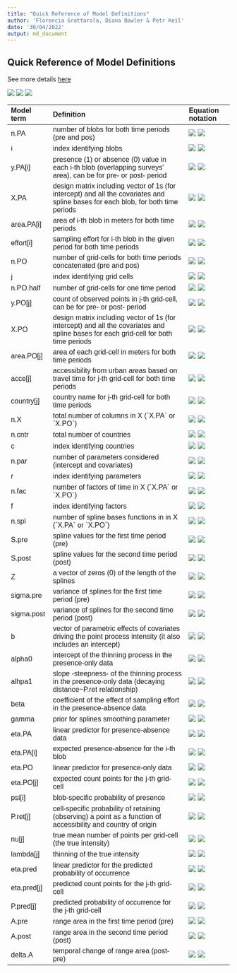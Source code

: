 ```yaml
---
title: "Quick Reference of Model Definitions"
author: 'Florencia Grattarola, Diana Bowler & Petr Keil'
date: '30/04/2022'
output: md_document
---
```


## Quick Reference of Model Definitions

See more details [here](/model_definitions.md)

<img src="https://render.githubusercontent.com/render/math?math=n_{PA}"> 

<img src="https://render.githubusercontent.com/render/math?math={X}#gh-light-mode-only">
<img src="https://render.githubusercontent.com/render/math?math={X}#gh-dark-mode-only">


<table class=" lightable-paper lightable-striped lightable-hover" style='font-family: "Arial Narrow", arial, helvetica, sans-serif; margin-left: auto; margin-right: auto;'>
 <thead>
  <tr>
   <th style="text-align:left;"> Model term </th>
   <th style="text-align:left;"> Definition </th>
   <th style="text-align:left;"> Equation notation </th>
  </tr>
 </thead>
<tbody>
  <tr>
   <td style="text-align:left;"> n.PA </td>
   <td style="text-align:left;"> number of blobs for both time periods (pre and pos) </td>
   <td style="text-align:left;"> <img src="https://render.githubusercontent.com/render/math?math={n_{PA}}#gh-light-mode-only">
                                 <img src="https://render.githubusercontent.com/render/math?math={n_{PA}}#gh-dark-mode-only"></td>
  </tr>
  <tr>
   <td style="text-align:left;"> i </td>
   <td style="text-align:left;"> index identifying blobs </td>
   <td style="text-align:left;"> <img src="https://render.githubusercontent.com/render/math?math={i \text{where} i \in 1:n_{PA}}#gh-light-mode-only">
                                 <img src="https://render.githubusercontent.com/render/math?math={i \text{where} i \in 1:n_{PA}}#gh-dark-mode-only"></td>
  </tr>
  <tr>
   <td style="text-align:left;"> y.PA[i] </td>
   <td style="text-align:left;"> presence (1) or absence (0) value in each i-th blob (overlapping surveys' area), can be for pre- or post- period </td>
   <td style="text-align:left;"> <img src="https://render.githubusercontent.com/render/math?math={y_{PA_i}}#gh-light-mode-only">
                                 <img src="https://render.githubusercontent.com/render/math?math={y_{PA_i}}#gh-dark-mode-only"></td>
  </tr>
  <tr>
   <td style="text-align:left;"> X.PA </td>
   <td style="text-align:left;"> design matrix including vector of 1s (for intercept) and all the covariates and spline bases for each blob, for both time periods </td>
   <td style="text-align:left;"> <img src="https://render.githubusercontent.com/render/math?math={\mathbf{X_{PA}}}#gh-light-mode-only">
                                 <img src="https://render.githubusercontent.com/render/math?math={\mathbf{X_{PA}}}#gh-dark-mode-only"></td>
  </tr>
  <tr>
   <td style="text-align:left;"> area.PA[i] </td>
   <td style="text-align:left;"> area of i-th blob in meters for both time periods </td>
   <td style="text-align:left;"> <img src="https://render.githubusercontent.com/render/math?math={area_{PA_i}}#gh-light-mode-only">
                                 <img src="https://render.githubusercontent.com/render/math?math={area_{PA_i}}#gh-dark-mode-only"></td>
  </tr>
  <tr>
   <td style="text-align:left;"> effort[i] </td>
   <td style="text-align:left;"> sampling effort for i-th blob in the given period for both time periods </td>
   <td style="text-align:left;"> <img src="https://render.githubusercontent.com/render/math?math={effort_{PA_i}}#gh-light-mode-only">
                                 <img src="https://render.githubusercontent.com/render/math?math={effort_{PA_i}}#gh-dark-mode-only"></td>
  </tr>
  <tr>
   <td style="text-align:left;"> n.PO </td>
   <td style="text-align:left;"> number of grid-cells for both time periods concatenated (pre and pos) </td>
   <td style="text-align:left;"> <img src="https://render.githubusercontent.com/render/math?math={n_{PO}}#gh-light-mode-only">
                                 <img src="https://render.githubusercontent.com/render/math?math={n_{PO}}#gh-dark-mode-only"></td>
  </tr>
  <tr>
   <td style="text-align:left;"> j </td>
   <td style="text-align:left;"> index identifying grid cells </td>
   <td style="text-align:left;"> <img src="https://render.githubusercontent.com/render/math?math={j \text{where} j \in j:n_{PO}}#gh-light-mode-only">
                                 <img src="https://render.githubusercontent.com/render/math?math={j \text{where} j \in j:n_{PO}}#gh-dark-mode-only"></td>
  </tr>
  <tr>
   <td style="text-align:left;"> n.PO.half </td>
   <td style="text-align:left;"> number of grid-cells for one time period </td>
   <td style="text-align:left;"> <img src="https://render.githubusercontent.com/render/math?math={n_{PO/2}}#gh-light-mode-only">
                                 <img src="https://render.githubusercontent.com/render/math?math={n_{PO/2}}#gh-dark-mode-only"></td>
  </tr>
  <tr>
   <td style="text-align:left;"> y.PO[j] </td>
   <td style="text-align:left;"> count of observed points in j-th grid-cell, can be for pre- or post- period </td>
   <td style="text-align:left;"> <img src="https://render.githubusercontent.com/render/math?math={y_{PO_j}}#gh-light-mode-only">
                                 <img src="https://render.githubusercontent.com/render/math?math={y_{PO_j}}#gh-dark-mode-only"></td>
  </tr>
  <tr>
   <td style="text-align:left;"> X.PO </td>
   <td style="text-align:left;"> design matrix including vector of 1s (for intercept) and all the covariates and spline bases for each grid-cell for both time periods </td>
   <td style="text-align:left;"> <img src="https://render.githubusercontent.com/render/math?math={\mathbf{X_{PO}}}#gh-light-mode-only">
                                 <img src="https://render.githubusercontent.com/render/math?math={\mathbf{X_{PO}}}#gh-dark-mode-only"></td>
  </tr>
  <tr>
   <td style="text-align:left;"> area.PO[j] </td>
   <td style="text-align:left;"> area of each grid-cell in meters for both time periods </td>
   <td style="text-align:left;"> <img src="https://render.githubusercontent.com/render/math?math={area_{PO_j}}#gh-light-mode-only">
                                 <img src="https://render.githubusercontent.com/render/math?math={area_{PO_j}}#gh-dark-mode-only"></td>
  </tr>
  <tr>
   <td style="text-align:left;"> acce[j] </td>
   <td style="text-align:left;"> accessibility from urban areas based on travel time for j-th grid-cell for both time periods </td>
   <td style="text-align:left;"> <img src="https://render.githubusercontent.com/render/math?math={acce_j}#gh-light-mode-only">
                                 <img src="https://render.githubusercontent.com/render/math?math={acce_j}#gh-dark-mode-only"></td>
  </tr>
  <tr>
   <td style="text-align:left;"> country[j] </td>
   <td style="text-align:left;"> country name for j-th grid-cell for both time periods </td>
   <td style="text-align:left;"> <img src="https://render.githubusercontent.com/render/math?math={country_j}#gh-light-mode-only">
                                 <img src="https://render.githubusercontent.com/render/math?math={country_j}#gh-dark-mode-only"></td>
  </tr>
  <tr>
   <td style="text-align:left;"> n.X </td>
   <td style="text-align:left;"> total number of columns in X (`X.PA` or `X.PO`) </td>
   <td style="text-align:left;"> <img src="https://render.githubusercontent.com/render/math?math={n_X}#gh-light-mode-only">
                                 <img src="https://render.githubusercontent.com/render/math?math={n_X}#gh-dark-mode-only"></td>
  </tr>
  <tr>
   <td style="text-align:left;"> n.cntr </td>
   <td style="text-align:left;"> total number of countries </td>
   <td style="text-align:left;"> <img src="https://render.githubusercontent.com/render/math?math={n_{cntr}}#gh-light-mode-only">
                                 <img src="https://render.githubusercontent.com/render/math?math={n_{cntr}}#gh-dark-mode-only"></td>
  </tr>
  <tr>
   <td style="text-align:left;"> c </td>
   <td style="text-align:left;"> index identifying countries </td>
   <td style="text-align:left;"> <img src="https://render.githubusercontent.com/render/math?math={c \text{where} c \in 1:n_{cntr}}#gh-light-mode-only">
                                 <img src="https://render.githubusercontent.com/render/math?math={c \text{where} c \in 1:n_{cntr}}#gh-dark-mode-only"></td>
  </tr>
  <tr>
   <td style="text-align:left;"> n.par </td>
   <td style="text-align:left;"> number of parameters considered (intercept and covariates) </td>
   <td style="text-align:left;"> <img src="https://render.githubusercontent.com/render/math?math={n_{par}}#gh-light-mode-only">
                                 <img src="https://render.githubusercontent.com/render/math?math={n_{par}}#gh-dark-mode-only"></td>
  </tr>
  <tr>
   <td style="text-align:left;"> r </td>
   <td style="text-align:left;"> index identifying parameters </td>
   <td style="text-align:left;"> <img src="https://render.githubusercontent.com/render/math?math={r \text{where} r \in 1:n_{par}}#gh-light-mode-only">
                                 <img src="https://render.githubusercontent.com/render/math?math={r \text{where} r \in 1:n_{par}}#gh-dark-mode-only"></td>
  </tr>
  <tr>
   <td style="text-align:left;"> n.fac </td>
   <td style="text-align:left;"> number of factors of time in X (`X.PA` or `X.PO`) </td>
   <td style="text-align:left;"> <img src="https://render.githubusercontent.com/render/math?math={n_{fac}}#gh-light-mode-only">
                                 <img src="https://render.githubusercontent.com/render/math?math={n_{fac}}#gh-dark-mode-only"></td>
  </tr>
  <tr>
   <td style="text-align:left;"> f </td>
   <td style="text-align:left;"> index identifying factors </td>
   <td style="text-align:left;"> <img src="https://render.githubusercontent.com/render/math?math={f \text{where} f \in 1:n_{fac}}#gh-light-mode-only">
                                 <img src="https://render.githubusercontent.com/render/math?math={f \text{where} f \in 1:n_{fac}}#gh-dark-mode-only"></td>
  </tr>
  <tr>
   <td style="text-align:left;"> n.spl </td>
   <td style="text-align:left;"> number of spline bases functions in in X (`X.PA` or `X.PO`) </td>
   <td style="text-align:left;"> <img src="https://render.githubusercontent.com/render/math?math={n_{spl}}#gh-light-mode-only">
                                 <img src="https://render.githubusercontent.com/render/math?math={n_{spl}}#gh-dark-mode-only"></td>
  </tr>
  <tr>
   <td style="text-align:left;"> S.pre </td>
   <td style="text-align:left;"> spline values for the first time period (pre) </td>
   <td style="text-align:left;"> <img src="https://render.githubusercontent.com/render/math?math={S_{pre}}#gh-light-mode-only">
                                 <img src="https://render.githubusercontent.com/render/math?math={S_{pre}}#gh-dark-mode-only"></td>
  </tr>
  <tr>
   <td style="text-align:left;"> S.post </td>
   <td style="text-align:left;"> spline values for the second time period (post) </td>
   <td style="text-align:left;"> <img src="https://render.githubusercontent.com/render/math?math={S_{post}}#gh-light-mode-only">
                                 <img src="https://render.githubusercontent.com/render/math?math={S_{post}}#gh-dark-mode-only"></td>
  </tr>
  <tr>
   <td style="text-align:left;"> Z </td>
   <td style="text-align:left;"> a vector of zeros (0) of the length of the splines </td>
   <td style="text-align:left;"> <img src="https://render.githubusercontent.com/render/math?math={Z}#gh-light-mode-only">
                                 <img src="https://render.githubusercontent.com/render/math?math={Z}#gh-dark-mode-only"></td>
  </tr>
  <tr>
   <td style="text-align:left;"> sigma.pre </td>
   <td style="text-align:left;"> variance of splines for the first time period (pre) </td>
   <td style="text-align:left;"> <img src="https://render.githubusercontent.com/render/math?math={\sigma_{pre}}#gh-light-mode-only">
                                 <img src="https://render.githubusercontent.com/render/math?math={\sigma_{pre}}#gh-dark-mode-only"></td>
  </tr>
  <tr>
   <td style="text-align:left;"> sigma.post </td>
   <td style="text-align:left;"> variance of splines for the second time period (post) </td>
   <td style="text-align:left;"> <img src="https://render.githubusercontent.com/render/math?math={\sigma_{post}}#gh-light-mode-only">
                                 <img src="https://render.githubusercontent.com/render/math?math={\sigma_{post}}#gh-dark-mode-only"></td>
  </tr>
  <tr>
   <td style="text-align:left;"> b </td>
   <td style="text-align:left;"> vector of parametric effects of covariates driving the point process intensity (it also includes an intercept) </td>
   <td style="text-align:left;"> <img src="https://render.githubusercontent.com/render/math?math={b_r \in \mathbf{b}}#gh-light-mode-only">
                                 <img src="https://render.githubusercontent.com/render/math?math={b_r \in \mathbf{b}}#gh-dark-mode-only"></td>
  </tr>
  <tr>
   <td style="text-align:left;"> alpha0 </td>
   <td style="text-align:left;"> intercept of the thinning process in the presence-only data </td>
   <td style="text-align:left;"> <img src="https://render.githubusercontent.com/render/math?math={\alpha_0}#gh-light-mode-only">
                                 <img src="https://render.githubusercontent.com/render/math?math={\alpha_0}#gh-dark-mode-only"></td>
  </tr>
  <tr>
   <td style="text-align:left;"> alhpa1 </td>
   <td style="text-align:left;"> slope -steepness- of the thinning process in the presence-only data (decaying distance~P.ret relationship) </td>
   <td style="text-align:left;"> <img src="https://render.githubusercontent.com/render/math?math={\alpha_1}#gh-light-mode-only">
                                 <img src="https://render.githubusercontent.com/render/math?math={\alpha_1}#gh-dark-mode-only"></td>
  </tr>
  <tr>
   <td style="text-align:left;"> beta </td>
   <td style="text-align:left;"> coefficient of the effect of sampling effort in the presence-absence data </td>
   <td style="text-align:left;"> <img src="https://render.githubusercontent.com/render/math?math={\beta}#gh-light-mode-only">
                                 <img src="https://render.githubusercontent.com/render/math?math={\beta}#gh-dark-mode-only"></td>
  </tr>
  <tr>
   <td style="text-align:left;"> gamma </td>
   <td style="text-align:left;"> prior for splines smoothing parameter </td>
   <td style="text-align:left;"> <img src="https://render.githubusercontent.com/render/math?math={\gamma}#gh-light-mode-only">
                                 <img src="https://render.githubusercontent.com/render/math?math={\gamma}#gh-dark-mode-only"></td>
  </tr>
  <tr>
   <td style="text-align:left;"> eta.PA </td>
   <td style="text-align:left;"> linear predictor for presence-absence data </td>
   <td style="text-align:left;"> <img src="https://render.githubusercontent.com/render/math?math={\mathbf{\eta_{PA}}}#gh-light-mode-only">
                                 <img src="https://render.githubusercontent.com/render/math?math={\mathbf{\eta_{PA}}}#gh-dark-mode-only"></td>
  </tr>
  <tr>
   <td style="text-align:left;"> eta.PA[i] </td>
   <td style="text-align:left;"> expected presence-absence for the i-th blob </td>
   <td style="text-align:left;"> <img src="https://render.githubusercontent.com/render/math?math={\eta_{PA_i}}#gh-light-mode-only">
                                 <img src="https://render.githubusercontent.com/render/math?math={\eta_{PA_i}}#gh-dark-mode-only"></td>
  </tr>
  <tr>
   <td style="text-align:left;"> eta.PO </td>
   <td style="text-align:left;"> linear predictor for presence-only data </td>
   <td style="text-align:left;"> <img src="https://render.githubusercontent.com/render/math?math={\mathbf{\eta_{PO}}}#gh-light-mode-only">
                                 <img src="https://render.githubusercontent.com/render/math?math={\mathbf{\eta_{PO}}}#gh-dark-mode-only"></td>
  </tr>
  <tr>
   <td style="text-align:left;"> eta.PO[j] </td>
   <td style="text-align:left;"> expected count points for the j-th grid-cell </td>
   <td style="text-align:left;"> <img src="https://render.githubusercontent.com/render/math?math={\eta_{PO_j}}#gh-light-mode-only">
                                 <img src="https://render.githubusercontent.com/render/math?math={\eta_{PO_j}}#gh-dark-mode-only"></td>
  </tr>
  <tr>
   <td style="text-align:left;"> psi[i] </td>
   <td style="text-align:left;"> blob-specific probability of presence </td>
   <td style="text-align:left;"> <img src="https://render.githubusercontent.com/render/math?math={psi_i}#gh-light-mode-only">
                                 <img src="https://render.githubusercontent.com/render/math?math={psi_i}#gh-dark-mode-only"></td>
  </tr>
  <tr>
   <td style="text-align:left;"> P.ret[j] </td>
   <td style="text-align:left;"> cell-specific probability of retaining (observing) a point as a function of accessibility and country of origin </td>
   <td style="text-align:left;"> <img src="https://render.githubusercontent.com/render/math?math={P_{ret_j}}#gh-light-mode-only">
                                 <img src="https://render.githubusercontent.com/render/math?math={P_{ret_j}}#gh-dark-mode-only"></td>
  </tr>
  <tr>
   <td style="text-align:left;"> nu[j] </td>
   <td style="text-align:left;"> true mean number of points per grid-cell (the true intensity) </td>
   <td style="text-align:left;"> <img src="https://render.githubusercontent.com/render/math?math={\nu_j}#gh-light-mode-only">
                                 <img src="https://render.githubusercontent.com/render/math?math={\nu_j}#gh-dark-mode-only"></td>
  </tr>
  <tr>
   <td style="text-align:left;"> lambda[j] </td>
   <td style="text-align:left;"> thinning of the true intensity </td>
   <td style="text-align:left;"> <img src="https://render.githubusercontent.com/render/math?math={\lambda_j}#gh-light-mode-only">
                                 <img src="https://render.githubusercontent.com/render/math?math={\lambda_j}#gh-dark-mode-only"></td>
  </tr>
  <tr>
   <td style="text-align:left;"> eta.pred </td>
   <td style="text-align:left;"> linear predictor for the predicted probability of occurrence </td>
   <td style="text-align:left;"> <img src="https://render.githubusercontent.com/render/math?math={\mathbf{\eta_{pred}}}#gh-light-mode-only">
                                 <img src="https://render.githubusercontent.com/render/math?math={\mathbf{\eta_{pred}}}#gh-dark-mode-only"></td>
  </tr>
  <tr>
   <td style="text-align:left;"> eta.pred[j] </td>
   <td style="text-align:left;"> predicted count points for the j-th grid-cell </td>
   <td style="text-align:left;"> <img src="https://render.githubusercontent.com/render/math?math={\eta_{pred_j}}#gh-light-mode-only">
                                 <img src="https://render.githubusercontent.com/render/math?math={\eta_{pred_j}}#gh-dark-mode-only"></td>
  </tr>
  <tr>
   <td style="text-align:left;"> P.pred[j] </td>
   <td style="text-align:left;"> predicted probability of occurrence for the j-th grid-cell </td>
   <td style="text-align:left;"> <img src="https://render.githubusercontent.com/render/math?math={P_{pred_j}}#gh-light-mode-only">
                                 <img src="https://render.githubusercontent.com/render/math?math={P_{pred_j}}#gh-dark-mode-only"></td>
  </tr>
  <tr>
   <td style="text-align:left;"> A.pre </td>
   <td style="text-align:left;"> range area in the first time period (pre) </td>
   <td style="text-align:left;"> <img src="https://render.githubusercontent.com/render/math?math={A_{pre}}#gh-light-mode-only">
                                 <img src="https://render.githubusercontent.com/render/math?math={A_{pre}}#gh-dark-mode-only"></td>
  </tr>
  <tr>
   <td style="text-align:left;"> A.post </td>
   <td style="text-align:left;"> range area in the second time period (post) </td>
   <td style="text-align:left;"> <img src="https://render.githubusercontent.com/render/math?math={A_{post}}#gh-light-mode-only">
                                 <img src="https://render.githubusercontent.com/render/math?math={A_{post}}#gh-dark-mode-only"></td>
  </tr>
  <tr>
   <td style="text-align:left;"> delta.A </td>
   <td style="text-align:left;"> temporal change of range area (post-pre) </td>
   <td style="text-align:left;"> <img src="https://render.githubusercontent.com/render/math?math={\Delta A}#gh-light-mode-only">
                                 <img src="https://render.githubusercontent.com/render/math?math={\Delta A}#gh-dark-mode-only"></td>
  </tr>
</tbody>
</table>

